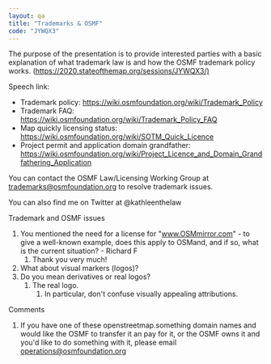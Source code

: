 ```yaml
---
layout: qa
title: "Trademarks & OSMF"
code: "JYWQX3"
---
```

The purpose of the presentation is to provide interested parties with a
basic explanation of what trademark law is and how the OSMF trademark
policy works.
(<https://2020.stateofthemap.org/sessions/JYWQX3/)>

Speech link:

-   Trademark policy:
    <https://wiki.osmfoundation.org/wiki/Trademark_Policy>
-   Trademark FAQ:
    <https://wiki.osmfoundation.org/wiki/Trademark_Policy_FAQ>
-   Map quickly licensing status:
    <https://wiki.osmfoundation.org/wiki/SOTM_Quick_Licence>
-   Project permit and application domain grandfather:
    <https://wiki.osmfoundation.org/wiki/Project_Licence_and_Domain_Grandfathering_Application>


You can contact the OSMF Law/Licensing Working Group at
trademarks@osmfoundation.org to resolve trademark issues.

You can also find me on Twitter at @kathleenthelaw

Trademark and OSMF issues

1.  You mentioned the need for a license for "www.OSMmirror.com" - to
    give a well-known example, does this apply to OSMand, and if so,
    what is the current situation? - Richard F
    1.  Thank you very much!
2.  What about visual markers (logos)?
3.  Do you mean derivatives or real logos?
    1.  The real logo.
        1.  In particular, don't confuse visually appealing
            attributions.


<span class="underline">Comments</span>


1.  If you have one of these openstreetmap.something domain names and
    would like the OSMF to transfer it an pay for it, or the OSMF owns
    it and you'd like to do something with it, please email
    operations@osmfoundation.org

